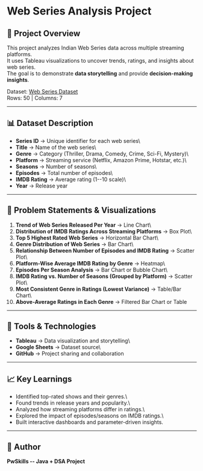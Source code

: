 # Web Series Analysis Project

## 📌 Project Overview

This project analyzes Indian Web Series data across multiple streaming
platforms.\
It uses Tableau visualizations to uncover trends, ratings, and insights
about web series.\
The goal is to demonstrate **data storytelling** and provide
**decision-making insights**.

Dataset: [Web Series
Dataset](https://docs.google.com/spreadsheets/d/1TOVOoYEApB-Va75sqnIFfRNpFNOYInZhzS63RgpxND8/edit?usp=sharing)\
Rows: 50 \| Columns: 7

------------------------------------------------------------------------

## 📊 Dataset Description

-   **Series ID** → Unique identifier for each web series\
-   **Title** → Name of the web series\
-   **Genre** → Category (Thriller, Drama, Comedy, Crime, Sci-Fi,
    Mystery)\
-   **Platform** → Streaming service (Netflix, Amazon Prime, Hotstar,
    etc.)\
-   **Seasons** → Number of seasons\
-   **Episodes** → Total number of episodes\
-   **IMDB Rating** → Average rating (1--10 scale)\
-   **Year** → Release year

------------------------------------------------------------------------

## 📝 Problem Statements & Visualizations

1.  **Trend of Web Series Released Per Year** → Line Chart\
2.  **Distribution of IMDB Ratings Across Streaming Platforms** → Box
    Plot\
3.  **Top 5 Highest Rated Web Series** → Horizontal Bar Chart\
4.  **Genre Distribution of Web Series** → Bar Chart\
5.  **Relationship Between Number of Episodes and IMDB Rating** →
    Scatter Plot\
6.  **Platform-Wise Average IMDB Rating by Genre** → Heatmap\
7.  **Episodes Per Season Analysis** → Bar Chart or Bubble Chart\
8.  **IMDB Rating vs. Number of Seasons (Grouped by Platform)** →
    Scatter Plot\
9.  **Most Consistent Genre in Ratings (Lowest Variance)** → Table/Bar
    Chart\
10. **Above-Average Ratings in Each Genre** → Filtered Bar Chart or
    Table

------------------------------------------------------------------------

## 🚀 Tools & Technologies

-   **Tableau** → Data visualization and storytelling\
-   **Google Sheets** → Dataset source\
-   **GitHub** → Project sharing and collaboration

------------------------------------------------------------------------

## 📈 Key Learnings

-   Identified top-rated shows and their genres.\
-   Found trends in release years and popularity.\
-   Analyzed how streaming platforms differ in ratings.\
-   Explored the impact of episodes/seasons on IMDB ratings.\
-   Built interactive dashboards and parameter-driven insights.

------------------------------------------------------------------------

## 📌 Author

**PwSkills -- Java + DSA Project**

